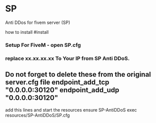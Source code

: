 # SP
Anti DDos for fivem server (SP)

how to install 
#install
### Setup For FiveM - open SP.cfg
### replace xx.xx.xx.xx To Your IP from SP Anti DDoS.
Do not forget to delete these from the original server.cfg file
endpoint_add_tcp "0.0.0.0:30120"
endpoint_add_udp "0.0.0.0:30120"
-----------------------------------------
add this lines and start the resources
ensure SP-AntiDDoS
exec resources/SP-AntiDDoS/SP.cfg
